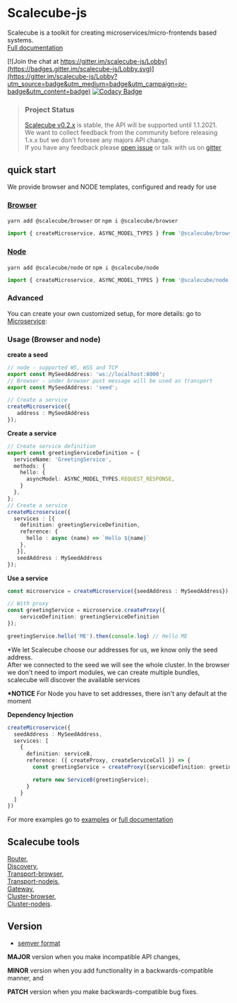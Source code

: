 # Scalecube-js

Scalecube is a toolkit for creating microservices/micro-frontends based systems.  
[Full documentation](https://scalecube.github.io/javascript-docs)

[![Join the chat at https://gitter.im/scalecube-js/Lobby](https://badges.gitter.im/scalecube-js/Lobby.svg)](https://gitter.im/scalecube-js/Lobby?utm_source=badge&utm_medium=badge&utm_campaign=pr-badge&utm_content=badge) [![Codacy Badge](https://api.codacy.com/project/badge/Grade/39bc4219854c4de09abf28a920a474ad)](https://www.codacy.com/app/ido/scalecube-js?utm_source=github.com&utm_medium=referral&utm_content=scalecube/scalecube-js&utm_campaign=Badge_Grade)

> ### Project Status
>
> [Scalecube v0.2.x](https://github.com/scalecube/scalecube-js/issues/30) is stable, the API will be supported until 1.1.2021.  
> We want to collect feedback from the community before releasing 1.x.x but we don't foresee any majors API change.  
> If you have any feedback please [open issue](https://github.com/scalecube/scalecube-js/issues) or talk with us on [gitter](https://gitter.im/scalecube-js/Lobby)

## quick start

We provide browser and NODE templates, configured and ready for use

### [Browser](packages/browser/README.md)

`yarn add @scalecube/browser` or `npm i @scalecube/browser`

```typescript
import { createMicroservice, ASYNC_MODEL_TYPES } from '@scalecube/browser';
```

### [Node](packages/node/README.md)

`yarn add @scalecube/node` or `npm i @scalecube/node`

```typescript
import { createMicroservice, ASYNC_MODEL_TYPES } from '@scalecube/node';
```

### Advanced

You can create your own customized setup, for more details: go to [Microservice](packages/scalecube-microservice/README.md): 

### Usage (Browser and node)

**create a seed**

```typescript
// node - supported WS, WSS and TCP
export const MySeedAddress: 'ws://localhost:8000';
// Browser - under browser post message will be used as transport
export const MySeedAddress: 'seed';

// Create a service
createMicroservice({
   address : MySeedAddress
});
```

**Create a service**

```typescript
// Create service definition
export const greetingServiceDefinition = {
  serviceName: 'GreetingService',
  methods: { 
    hello: {
      asyncModel: ASYNC_MODEL_TYPES.REQUEST_RESPONSE,
    }
  },
};
// Create a service
createMicroservice({
  services : [{
    definition: greetingServiceDefinition,
    reference: {
      hello : async (name) => `Hello ${name}`
    }, 
   }],
   seedAddress : MySeedAddress
});
```

**Use a service**

```typescript
const microservice = createMicroservice({seedAddress : MySeedAddress})

// With proxy
const greetingService = microservice.createProxy({
    serviceDefinition: greetingServiceDefinition
});

greetingService.hello('ME').then(console.log) // Hello ME
```

\*We let Scalecube choose our addresses for us, we know only the seed address.  
After we connected to the seed we will see the whole cluster.
In the browser we don't need to import modules, we can create multiple bundles, scalecube will discover the available services

**\*NOTICE** For Node you have to set addresses, there isn't any default at the moment

**Dependency Injection**

```typescript
createMicroservice({
  seedAddress : MySeedAddress,
  services: [
    {
      definition: serviceB,
      reference: ({ createProxy, createServiceCall }) => {
        const greetingService = createProxy({serviceDefinition: greetingServiceDefinition });

        return new ServiceB(greetingService);
      }
    }    
  ]
})
```

For more examples go to [examples](packages/examples) or [full documentation](https://scalecube.github.io/javascript-docs)

## Scalecube tools

[Router](packages/routers/README.md),  
[Discovery](packages/scalecube-discovery/README.md),  
[Transport-browser](packages/transport-browser/README.md),  
[Transport-nodejs](packages/transport-nodejs/README.md),  
[Gateway](packages/rsocket-ws-gateway/README.md),  
[Cluster-browser](packages/cluster-browser/README.md),  
[Cluster-nodejs](packages/cluster-nodejs/README.md).

## Version

-   [semver format](http://semver.org/)

**MAJOR** version when you make incompatible API changes,

**MINOR** version when you add functionality in a backwards-compatible manner, and

**PATCH** version when you make backwards-compatible bug fixes.
